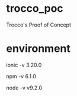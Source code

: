 # trocco_poc
Trocco's Proof of Concept

# environment
ionic -v
3.20.0

npm -v
6.1.0

node -v
v9.2.0
